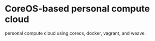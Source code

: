 # CoreOS-based personal compute cloud
personal compute cloud using coreos, docker, vagrant, and weave.

